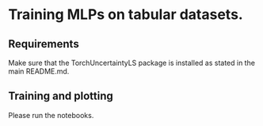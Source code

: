 # Training MLPs on tabular datasets.

## Requirements

Make sure that the TorchUncertaintyLS package is installed as stated in the main README.md.

## Training and plotting

Please run the notebooks.
